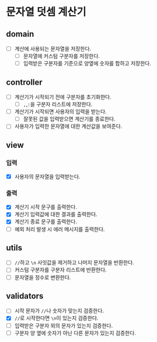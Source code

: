 # 문자열 덧셈 계산기

## domain

- [ ] 계산에 사용되는 문자열을 저장한다.
    - [ ] 문자열에 커스텀 구분자를 저장한다.
    - [ ] 입력받은 구분자를 기준으로 양옆에 숫자를 합하고 저장한다.

## controller

- [ ] 계산기가 시작되기 전에 구분자를 초기화한다.
    - [ ] `,`,`:`을 구분자 리스트에 저장한다.
- [ ] 계산기가 시작되면 사용자의 입력을 받는다.
    - [ ] 잘못된 값을 입력받으면 계산기를 종료한다.
- [ ] 사용자가 입력한 문자열에 대한 계산값을 보여준다.

## view

### 입력

- [x] 사용자의 문자열을 입력받는다.

### 출력

- [x] 계산기 시작 문구를 출력한다.
- [x] 계산기 입력값에 대한 결과를 출력한다.
- [x] 계산기 종료 문구를 출력한다.
- [ ] 예외 처리 발생 시 에러 메시지를 출력한다.

## utils

- [ ] `//`하고 `\n` 사잇값을 제거하고 나머지 문자열을 반환한다.
- [ ] 커스텀 구분자를 구분자 리스트에 반환한다.
- [ ] 문자열을 정수로 변환한다.

## validators

- [ ] 시작 문자가 `//`나 숫자가 맞는지 검증한다.
- [x] `//`로 시작한다면 `\n`이 있는지 검증한다.
- [ ] 입력받은 구분자 외의 문자가 있는지 검증한다.
- [ ] 구분자 양 옆에 숫자가 아닌 다른 문자가 있는지 검증한다.